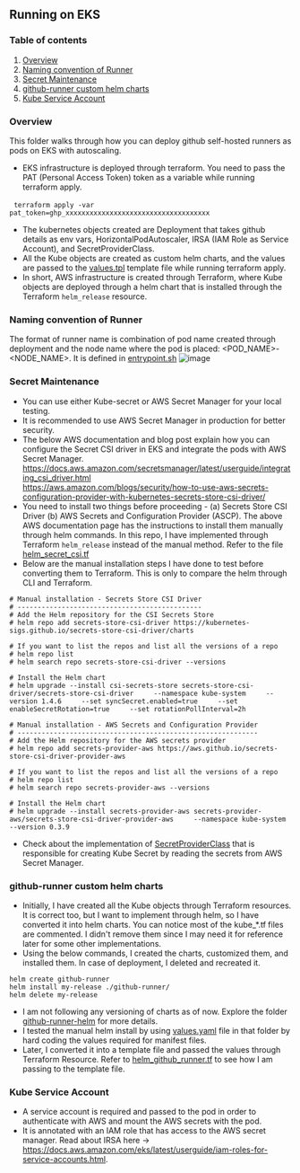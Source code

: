 ## Running on EKS

### Table of contents
1. [Overview](#Overview)<br>
2. [Naming convention of Runner](#Naming-convention-of-Runner)<br>
3. [Secret Maintenance](#secret-maintenance)<br>
4. [github-runner custom helm charts](#github-runner-custom-helm-charts)<br>
5. [Kube Service Account](#Kube-Service-Account)<br>


### Overview
This folder walks through how you can deploy github self-hosted runners as pods on EKS with autoscaling.

- EKS infrastructure is deployed through terraform. You need to pass the PAT (Personal Access Token) token as a variable while running terraform apply.
  
  ```
terraform apply -var pat_token=ghp_xxxxxxxxxxxxxxxxxxxxxxxxxxxxxxxxxxxx
  ```
- The kubernetes objects created are Deployment that takes github details as env vars, HorizontalPodAutoscaler, IRSA (IAM Role as Service Account), and SecretProviderClass.
- All the Kube objects are created as custom helm charts, and the values are passed to the [values.tpl](https://github.com/karthikrajkkr/github-runners/blob/main/runner-eks/github-runner-helm/values.tpl) template file while running terraform apply.
- In short, AWS infrastructure is created through Terraform, where Kube objects are deployed through a helm chart that is installed through the Terraform `helm_release` resource.


### Naming convention of Runner
The format of runner name is combination of pod name created through deployment and the node name where the pod is placed: <POD_NAME>-<NODE_NAME>.
It is defined in [entrypoint.sh](https://github.com/karthikrajkkr/github-runners-on-aws/blob/main/runner-eks/docker/entrypoint.sh)
![image](https://github.com/user-attachments/assets/e67bf585-05a2-4b21-a754-dae9b66086b5)


### Secret Maintenance
- You can use either Kube-secret or AWS Secret Manager for your local testing.
- It is recommended to use AWS Secret Manager in production for better security.
- The below AWS documentation and blog post explain how you can configure the Secret CSI driver in EKS and integrate the pods with AWS Secret Manager. <br>
https://docs.aws.amazon.com/secretsmanager/latest/userguide/integrating_csi_driver.html<br>
https://aws.amazon.com/blogs/security/how-to-use-aws-secrets-configuration-provider-with-kubernetes-secrets-store-csi-driver/
- You need to install two things before proceeding - (a) Secrets Store CSI Driver (b) AWS Secrets and Configuration Provider (ASCP). The above AWS documentation page has the instructions to install them manually through helm commands. In this repo, I have implemented through Terraform `helm_release` instead of the manual method. Refer to the file [helm_secret_csi.tf](https://github.com/karthikrajkkr/github-runners-on-aws/blob/main/runner-eks/terraform/helm_secret_csi.tf)
- Below are the manual installation steps I have done to test before converting them to Terraform. This is only to compare the helm through CLI and Terraform.
```
# Manual installation - Secrets Store CSI Driver
# ----------------------------------------------
# Add the Helm repository for the CSI Secrets Store
# helm repo add secrets-store-csi-driver https://kubernetes-sigs.github.io/secrets-store-csi-driver/charts

# If you want to list the repos and list all the versions of a repo
# helm repo list
# helm search repo secrets-store-csi-driver --versions

# Install the Helm chart
# helm upgrade --install csi-secrets-store secrets-store-csi-driver/secrets-store-csi-driver     --namespace kube-system     --version 1.4.6     --set syncSecret.enabled=true     --set enableSecretRotation=true     --set rotationPollInterval=2h
```

```
# Manual installation - AWS Secrets and Configuration Provider
# ------------------------------------------------------------
# Add the Helm repository for the AWS secrets provider
# helm repo add secrets-provider-aws https://aws.github.io/secrets-store-csi-driver-provider-aws

# If you want to list the repos and list all the versions of a repo
# helm repo list
# helm search repo secrets-provider-aws --versions

# Install the Helm chart
# helm upgrade --install secrets-provider-aws secrets-provider-aws/secrets-store-csi-driver-provider-aws     --namespace kube-system     --version 0.3.9
```
 - Check about the implementation of [SecretProviderClass](https://secrets-store-csi-driver.sigs.k8s.io/getting-started/usage) that is responsible for creating Kube Secret by reading the secrets from AWS Secret Manager.


### github-runner custom helm charts
- Initially, I have created all the Kube objects through Terraform resources. It is correct too, but I want to implement through helm, so I have converted it into helm charts. You can notice most of the kube_*.tf files are commented. I didn't remove them since I may need it for reference later for some other implementations.
- Using the below commands, I created the charts, customized them, and installed them. In case of deployment, I deleted and recreated it.
```
helm create github-runner
helm install my-release ./github-runner/
helm delete my-release
```
- I am not following any versioning of charts as of now. Explore the  folder [github-runner-helm](https://github.com/karthikrajkkr/github-runners-on-aws/tree/main/runner-eks/github-runner-helm) for more details.
- I tested the manual helm install by using [values.yaml](https://github.com/karthikrajkkr/github-runners-on-aws/blob/main/runner-eks/github-runner-helm/values.yaml) file in that folder by hard coding the values required for manifest files.
- Later, I converted it into a template file and passed the values through Terraform Resource.
  Refer to [helm_github_runner.tf](https://github.com/karthikrajkkr/github-runners-on-aws/blob/main/runner-eks/terraform/helm_github_runner.tf) to see how I am passing to the template file.


### Kube Service Account
- A service account is required and passed to the pod in order to authenticate with AWS and mount the AWS secrets with the pod.
- It is annotated with an IAM role that has access to the AWS secret manager. Read about IRSA here -> https://docs.aws.amazon.com/eks/latest/userguide/iam-roles-for-service-accounts.html.

